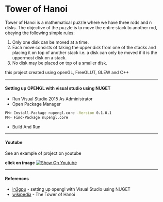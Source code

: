 # Tower of Hanoi

Tower of Hanoi is a mathematical puzzle where we have three rods and n disks. The objective of the puzzle is to move the entire stack to another rod, obeying the following simple rules:
1. Only one disk can be moved at a time.
2. Each move consists of taking the upper disk from one of the stacks and placing it on top of another stack i.e. a disk can only be moved if it is the uppermost disk on a stack.
3. No disk may be placed on top of a smaller disk.

this project created using openGL, FreeGLUT, GLEW and C++

------------
#### Setting up OPENGL with visual studio using NUGET

- Run Visual Studio 2015 As Administrator
- Open Package Manager
```bash
PM> Install-Package nupengl.core -Version 0.1.0.1
PM> Find-Package nupengl.core
```
- Build And Run

------------
#### Youtube

See an example of project on youtube

**click on image**
[![Show On Youtube](https://img.youtube.com/vi/Jfc39mvL_Ig/0.jpg)](https://www.youtube.com/watch?v=Jfc39mvL_Ig)

------------
#### References

* [in2gpu](http://in2gpu.com/2014/11/29/setting-opengl-visual-studio-using-nuget/) - setting up opengl with Visual Studio using NUGET
* [wikipedia](http://en.wikipedia.org/wiki/Tower_of_Hanoi) - The Tower of Hanoi